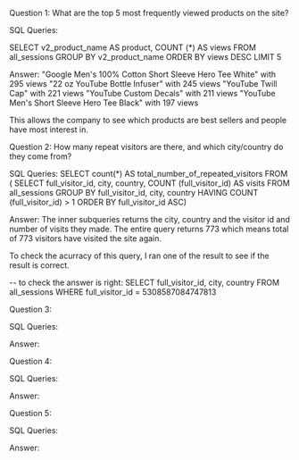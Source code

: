 Question 1: What are the top 5 most frequently viewed products on the site?

SQL Queries:

SELECT v2_product_name AS product, COUNT (*) AS views
FROM all_sessions
GROUP BY v2_product_name
ORDER BY views DESC
LIMIT 5

Answer: 
"Google Men's 100% Cotton Short Sleeve Hero Tee White"	with 295 views
"22 oz YouTube Bottle Infuser"	with 245 views
"YouTube Twill Cap"	 with 221 views
"YouTube Custom Decals"	with 211 views
"YouTube Men's Short Sleeve Hero Tee Black"	with 197 views

This allows the company to see which products are best sellers and people have most interest in.


Question 2: How many repeat visitors are there, and which city/country do they come from?

SQL Queries: 
SELECT count(*) AS total_number_of_repeated_visitors
FROM (
SELECT full_visitor_id, city, country, COUNT (full_visitor_id) AS visits
FROM all_sessions
GROUP BY full_visitor_id, city, country
HAVING COUNT (full_visitor_id) > 1
ORDER BY full_visitor_id ASC)

Answer:
The inner subqueries returns the city, country and the visitor id and number of visits they made. The entire query returns 773 which means total of 773 visitors have visited the site again.

To check the acurracy of this query, I ran one of the result to see if the result is correct.

-- to check the answer is right:
SELECT full_visitor_id, city, country
FROM all_sessions
WHERE full_visitor_id = 5308587084747813

Question 3: 

SQL Queries:

Answer:



Question 4: 

SQL Queries:

Answer:



Question 5: 

SQL Queries:

Answer:

